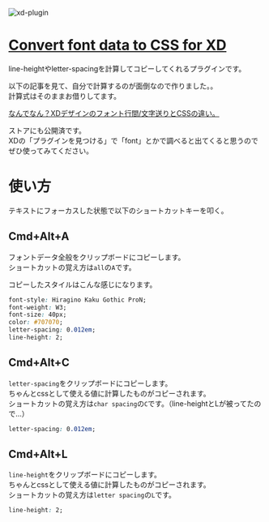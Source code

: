 ![xd-plugin](https://yuki-sakaguchi.github.io/xd-font-data-to-css/design/xd.png)

# [Convert font data to CSS for XD](https://exchange.adobe.com/apps/cc/0d8bbfb7)
line-heightやletter-spacingを計算してコピーしてくれるプラグインです。  

以下の記事を見て、自分で計算するのが面倒なので作りました。。  
計算式はそのままお借りしてます。  

[なんでなん？XDデザインのフォント行間/文字送りとCSSの違い。](https://note.com/lby/n/ne71f93c72702)  

ストアにも公開済です。  
XDの「プラグインを見つける」で「font」とかで調べると出てくると思うのでぜひ使ってみてください。  
    

# 使い方
テキストにフォーカスした状態で以下のショートカットキーを叩く。  

## Cmd+Alt+A
フォントデータ全般をクリップボードにコピーします。  
ショートカットの覚え方は`all`の`A`です。  
  
コピーしたスタイルはこんな感じになります。  

```css
font-style: Hiragino Kaku Gothic ProN;
font-weight: W3;
font-size: 40px;
color: #707070;
letter-spacing: 0.012em;
line-height: 2;
```

## Cmd+Alt+C
`letter-spacing`をクリップボードにコピーします。  
ちゃんとcssとして使える値に計算したものがコピーされます。  
ショートカットの覚え方は`char spacing`の`C`です。（line-heightとLが被ってたので...）  

```css
letter-spacing: 0.012em;
```

## Cmd+Alt+L
`line-height`をクリップボードにコピーします。  
ちゃんとcssとして使える値に計算したものがコピーされます。  
ショートカットの覚え方は`letter spacing`の`L`です。  

```css
line-height: 2;
```
